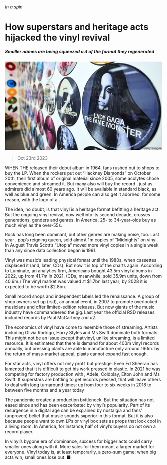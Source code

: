 ###### In a spin

# How superstars and heritage acts hijacked the vinyl revival 

##### Smaller names are being squeezed out of the format they regenerated 

![image](images/20231028_CUP001.jpg) 

> Oct 23rd 2023 

WHEN THE  released their debut album in 1964, fans rushed out to shops to buy the LP. When the rockers put out “Hackney Diamonds” on October 20th, their first album of original material since 2005, some acolytes chose convenience and streamed it. But many also will buy the record , just as admirers did almost 60 years ago. It will be available in standard black, as well as blue and green. In America people can also get it adorned, for some reason, with the logo of a . 

The idea, no doubt, is that vinyl is a heritage format befitting a heritage act. But the ongoing vinyl revival, now well into its second decade, crosses generations, genders and genres. In America, 25- to 34-year-olds buy as much vinyl as the over-55s. 

Rock has long been dominant, but other genres are making noise, too. Last year , pop’s reigning queen, sold almost 1m copies of “Midnights” on vinyl. In August Travis Scott’s “Utopia” moved more vinyl copies in a single week than any  since data collection began in 1991. 


Vinyl was music’s leading physical format until the 1980s, when cassettes displaced it (and, later, CDs). But now it is top of the charts again. According to Luminate, an analytics firm, Americans bought 43.5m vinyl albums in 2022, up from 41.7m in 2021. (CDs, meanwhile, sold 35.9m units, down from 40.6m.) The vinyl market was valued at $1.7bn last year; by 2028 it is expected to be worth $2.8bn.

Small record shops and independent labels led the renaissance. A group of shop owners set up  (rsd), an annual event, in 2007 to promote overlooked musicians and offer limited-edition releases. But now giants of the music industry have commandeered the gig. Last year the official RSD releases included records by Paul McCartney and u2.

The economics of vinyl have come to resemble those of streaming. Artists including Olivia Rodrigo, Harry Styles and Ms Swift dominate both formats. This might not be an issue except that vinyl, unlike streaming, is a limited resource. It is estimated that there is demand for about 400m vinyl records annually, but pressing plants are able to manufacture only around 160m.  by the return of mass-market appeal, plants cannot expand fast enough. 

For star acts, vinyl offers not only profit but prestige. Even Ed Sheeran has lamented that it is difficult to get his work pressed in plastic. In 2021 he was competing for factory production with , Adele, Coldplay, Elton John and Ms Swift. If superstars are battling to get records pressed, that will leave others to deal with long turnaround times: up from four to six weeks in 2018 to between five months and a year today. 

The pandemic created a production bottleneck. But the situation has not eased since and has been exacerbated by vinyl’s popularity. Part of its resurgence in a digital age can be explained by nostalgia and fans’ (unproven) belief that music sounds superior in this format. But it is also because people want to own LPs or vinyl box sets as props that look cool in a living room. In America, for instance, half of vinyl’s buyers do not own a record player. 

In vinyl’s bygone era of dominance, success for bigger acts could carry smaller ones along with it. More sales for them meant a larger market for everyone. Vinyl today is, at least temporarily, a zero-sum game: when big acts win, small ones lose out. ■


